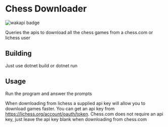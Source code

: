 # Chess Downloader
![wakapi badge](https://pc-08.pug-squeaker.ts.net/wakapi/api/badge/Lock-The-Door/interval:all/project:chess-downloader)

Queries the apis to download all the chess games from a chess.com or lichess user

## Building
Just use dotnet build or dotnet run

## Usage
Run the program and answer the prompts

When downloading from lichess a supplied api key will allow you to download games faster. You can get an api key from https://lichess.org/account/oauth/token.
Chess.com does not require an api key, just leave the api key blank when downloading from chess.com
